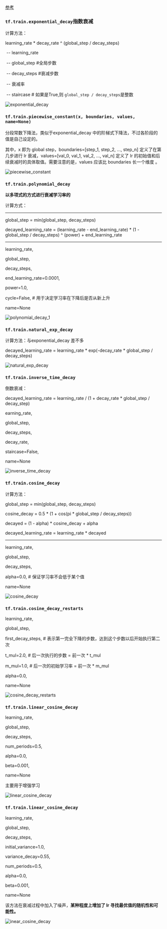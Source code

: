 [参考](https://www.sohu.com/a/217389557_717210)

### `tf.train.exponential_decay`指数衰减

计算方法： 

learning_rate *   decay_rate ^ (global_step / decay_steps)

​	-- learning_rate

​	-- global_step #全局步数

​	-- decay_steps #衰减步数　

​	-- 衰减率

​	-- staircase # 如果是True,则    `global_step / decay_steps`是整数

![exponential_decay](学习率衰减.assets/exponential_decay-1534580678990.PNG) 

### `tf.train.piecewise_constant(x, boundaries, values, name=None)`

分段常数下降法，类似于exponential_decay 中的阶梯式下降法，不过各阶段的值是自己设定的。 

其中，x 即为 global step，boundaries=[step_1, step_2, ..., step_n] 定义了在第几步进行 lr 衰减，values=[val_0, val_1, val_2, ..., val_n] 定义了 lr 的初始值和后续衰减时的具体取值。需要注意的是，values 应该比 boundaries 长一个维度 。

![piecewise_constant](学习率衰减.assets/piecewise_constant.PNG)

### `tf.train.polynomial_decay`

**以多项式的方式进行衰减学习率的**

计算方式：

---

global_step = min(global_step, decay_steps) 

decayed_learning_rate = (learning_rate - end_learning_rate) * (1 - global_step / decay_steps) ^ (power) + end_learning_rate

---

learning_rate, 

global_step,                                  	

decay_steps,

end_learning_rate=0.0001, 

power=1.0,

cycle=False,  # 用于决定学习率在下降后是否从新上升

name=None

![polynomial_decay_1](学习率衰减.assets/polynomial_decay_1.PNG)



### `tf.train.natural_exp_decay`

计算方法：与exponential_decay 差不多

decayed_learning_rate = learning_rate * exp(-decay_rate * global_step / decay_steps) 

![natural_exp_decay](学习率衰减.assets/natural_exp_decay.PNG)

### `tf.train.inverse_time_decay`

 倒数衰减：

decayed_learning_rate = learning_rate / (1 + decay_rate * global_step / decay_step) 

earning_rate, 

global_step,

 decay_steps, 

decay_rate,

 staircase=False,

 name=None 

![inverse_time_decay](学习率衰减.assets/inverse_time_decay.PNG)

### `tf.train.cosine_decay `

计算方法：

global_step = min(global_step, decay_steps)

cosine_decay = 0.5 * (1 + cos(pi * global_step / decay_steps))

decayed = (1 - alpha) * cosine_decay + alpha

decayed_learning_rate = learning_rate * decayed

---

learning_rate, 

global_step,

 decay_steps, 

alpha=0.0,  # 保证学习率不会低于某个值

name=None 



![cosine_decay](学习率衰减.assets/cosine_decay.PNG)

### `tf.train.cosine_decay_restarts`

learning_rate, 

global_step, 

first_decay_steps, # 表示第一完全下降的步数，达到这个步数以后开始执行第二次

t_mul=2.0,  # 后一次执行的步数 = 前一次 *  t_mul

m_mul=1.0, # 后一次的初始学习率 = 前一次 * m_mul

alpha=0.0, 

name=None

![cosine_decay_restarts](学习率衰减.assets/cosine_decay_restarts.PNG)

### `tf.train.linear_cosine_decay`

learning_rate, 

global_step,

 decay_steps,

 num_periods=0.5, 

alpha=0.0,

 beta=0.001,

 name=None 

主要用于增强学习

![linear_cosine_decay](学习率衰减.assets/linear_cosine_decay.PNG)

### `tf.train.linear_cosine_decay`

learning_rate, 

global_step,

 decay_steps,

initial_variance=1.0,

 variance_decay=0.55,

num_periods=0.5,

 alpha=0.0, 

beta=0.001,

name=None

该方法在衰减过程中加入了噪声，**某种程度上增加了 lr 寻找最优值的随机性和可能性。**



![inear_cosine_decay](学习率衰减.assets/inear_cosine_decay.PNG)